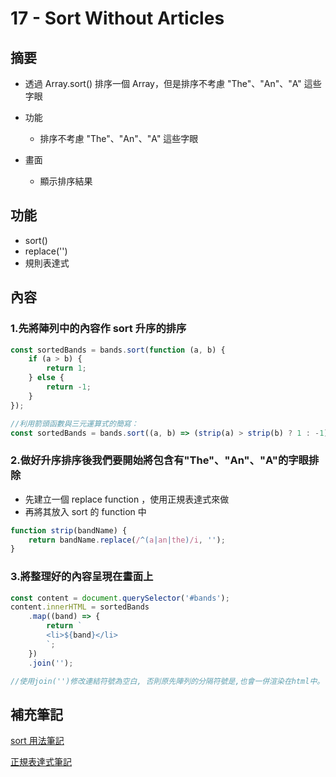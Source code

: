 # 17 - Sort Without Articles

## 摘要

-   透過 Array.sort() 排序一個 Array，但是排序不考慮 "The"、"An"、"A" 這些字眼

-   功能
    -   排序不考慮 "The"、"An"、"A" 這些字眼
-   畫面
    -   顯示排序結果

## 功能

-   sort()
-   replace('')
-   規則表達式

## 內容

### 1.先將陣列中的內容作 sort 升序的排序

```javascript =
const sortedBands = bands.sort(function (a, b) {
	if (a > b) {
		return 1;
	} else {
		return -1;
	}
});

//利用箭頭函數與三元運算式的簡寫：
const sortedBands = bands.sort((a, b) => (strip(a) > strip(b) ? 1 : -1));
```

### 2.做好升序排序後我們要開始將包含有"The"、"An"、"A"的字眼排除

-   先建立一個 replace function ，使用正規表達式來做
-   再將其放入 sort 的 function 中

```javascript =
function strip(bandName) {
	return bandName.replace(/^(a|an|the)/i, '');
}
```

### 3.將整理好的內容呈現在畫面上

```javascript =
const content = document.querySelector('#bands');
content.innerHTML = sortedBands
	.map((band) => {
		return `
        <li>${band}</li>
        `;
	})
	.join('');

//使用join('')修改連結符號為空白, 否則原先陣列的分隔符號是,也會一併渲染在html中。
```

## 補充筆記

[sort 用法筆記](https://accessible-brownie-b60.notion.site/Sort-410c3258d3e847abbf2ec3d85b540d24)

[正規表達式筆記]()
